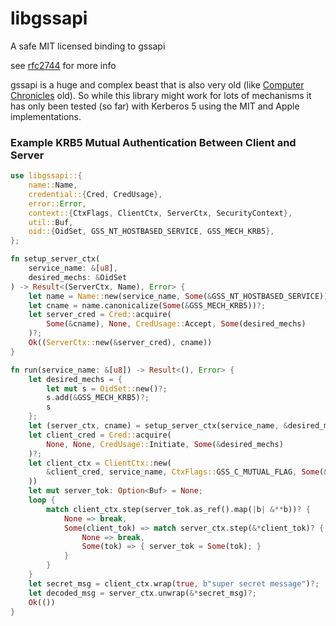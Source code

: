 # libgssapi

A safe MIT licensed binding to gssapi

see [rfc2744](https://tools.ietf.org/html/rfc2744.html) for more info

gssapi is a huge and complex beast that is also very old (like [Computer Chronicles](https://youtu.be/wpXnqBfgvPM?list=PLR6RS8PTcoXT4g8SgQEww7QMe8Vtv5LKe) old). So while this library might work for lots of mechanisms it has only been tested (so far) with Kerberos 5 using the MIT and Apple implementations.

### Example KRB5 Mutual Authentication Between Client and Server
```rust
use libgssapi::{
    name::Name,
    credential::{Cred, CredUsage},
    error::Error,
    context::{CtxFlags, ClientCtx, ServerCtx, SecurityContext},
    util::Buf,
    oid::{OidSet, GSS_NT_HOSTBASED_SERVICE, GSS_MECH_KRB5},
};

fn setup_server_ctx(
    service_name: &[u8],
    desired_mechs: &OidSet
) -> Result<(ServerCtx, Name), Error> {
    let name = Name::new(service_name, Some(&GSS_NT_HOSTBASED_SERVICE))?;
    let cname = name.canonicalize(Some(&GSS_MECH_KRB5))?;
    let server_cred = Cred::acquire(
        Some(&cname), None, CredUsage::Accept, Some(desired_mechs)
    )?;
    Ok((ServerCtx::new(&server_cred), cname))
}

fn run(service_name: &[u8]) -> Result<(), Error> {
    let desired_mechs = {
        let mut s = OidSet::new()?;
        s.add(&GSS_MECH_KRB5)?;
        s
    };
    let (server_ctx, cname) = setup_server_ctx(service_name, &desired_mechs)?;
    let client_cred = Cred::acquire(
        None, None, CredUsage::Initiate, Some(&desired_mechs)
    )?;
    let client_ctx = ClientCtx::new(
        &client_cred, service_name, CtxFlags::GSS_C_MUTUAL_FLAG, Some(&GSS_MECH_KRB5)
    ))
    let mut server_tok: Option<Buf> = None;
    loop {
        match client_ctx.step(server_tok.as_ref().map(|b| &**b))? {
            None => break,
            Some(client_tok) => match server_ctx.step(&*client_tok)? {
                None => break,
                Some(tok) => { server_tok = Some(tok); }
            }
        }
    }
    let secret_msg = client_ctx.wrap(true, b"super secret message")?;
    let decoded_msg = server_ctx.unwrap(&*secret_msg)?;
    Ok(())
}
```

